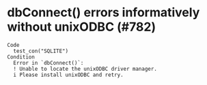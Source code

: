 # dbConnect() errors informatively without unixODBC (#782)

    Code
      test_con("SQLITE")
    Condition
      Error in `dbConnect()`:
      ! Unable to locate the unixODBC driver manager.
      i Please install unixODBC and retry.

